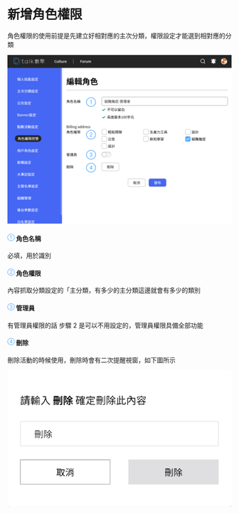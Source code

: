 # 新增角色權限

角色權限的使用前提是先建立好相對應的主次分類，權限設定才能選到相對應的分類

![](../../.gitbook/assets/編輯角色權限.png)

#### ![編號 1](../../.gitbook/assets/1.png) 角色名稱

必填，用於識別

#### ![編號 2](../../.gitbook/assets/2.png) 角色權限

內容抓取分類設定的「主分類，有多少的主分類這邊就會有多少的類別

#### ![編號 3](../../.gitbook/assets/3.png) 管理員

有管理員權限的話 步驟 2 是可以不用設定的，管理員權限具備全部功能

#### ![編號 4](../../.gitbook/assets/4.png) 刪除

刪除活動的時候使用，刪除時會有二次提醒視窗，如下圖所示

![](../../.gitbook/assets/刪除.png)
